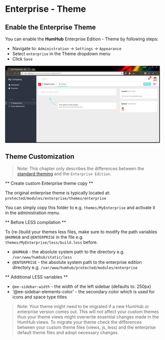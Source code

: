 Enterprise - Theme
==================

Enable the Enterprise Theme
---------------------------

You can enable the **HumHub** Enterprise Edition - Theme by following steps:
- Navigate to: `Administration` -> `Settings` -> `Appearance`
- Select `enterprise` in the Theme dropdown menu
- Click `Save`

![Enterprise Theme Preview](images/enterprise-theme.png)


Theme Customization
-------------------

> Note: This chapter only describes the differences between the [standard theming](../theme/overview.md) and the `Enterprise Edition`.

** Create custom Enterprise theme copy **

The original enterprise theme is typically located at: `protected/modules/enterprise/themes/enterprise`

You can simply copy this folder to e.g. `themes/MyEnterprise` and activate it in the administration menu.

** Before LESS compilation **

To (re-)build your themes less files, make sure to modify the path variables `@HUMHUB` and `@ENTERPRISE` in the file e.g. `themes/MyEnterprise/less/build.less` before.

- `@HUMHUB` - the absolute system path to the directory e.g. `/var/www/humhub/static/less`
- `@ENTERPRISE` - the absolute system path to the enterprise edition directory e.g. `/var/www/humhub/protected/modules/enterprise`

** Additional LESS variables **

- `@ee-sidebar-width` - the width of the left sidebar (defaults to: 250px)
- '@ee-sidebar-elements-color' - the secondary color which is used for icons and space type titles
  
> Note: Your theme might need to be migrated if a new HumHub or enterprise version comes out. This will not affect your custom themes thus your theme views might overwrite essential changes made in the HumHub views. To migrate your theme check the differences between your custom theme files (views, js, less) and the enterprise default theme files and adopt necessary changes.
